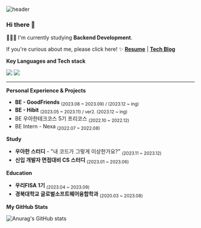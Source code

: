 ![header](https://capsule-render.vercel.app/api?type=waving&color=auto&height=130&section=header&text=Junyong%20Moon&fontSize=60&fontAlign=26)

<!--
![](https://komarev.com/ghpvc/?username=fancy96&color=blue)
-->

### Hi there 👋

👨🏻‍💻 I'm currently studying **Backend Development**.

If you're curious about me, please click here! ✨ [**Resume**](https://bit.ly/476HFXu) | [**Tech Blog**](https://devfancy.github.io/)

**Key Languages and Tech stack**

 <code><img src="https://img.shields.io/badge/Java-007396?style=flat&logo=Java&logoColor=white"/></code>
 <code><img src="https://img.shields.io/badge/Spring-6DB33F?style=flat-square&logo=Spring&logoColor=white"/></code>

---

**Personal Experience & Projects**
- **BE - GoodFriends** <sub>(2023.08 ~ 2023.09) / (2023.12 ~ ing)</sub>
- **BE - Hibit** <sub>(2023.05 ~ 2023.11) / ver2. (2023.12 ~ ing)</sub>
- BE 우아한테크코스 5기 프리코스 <sub>(2022.10 ~ 2022.12)</sub>
- BE Intern - Nexa <sub>(2022.07 ~ 2022.08)</sub>

**Study**
- **우아한 스터디** - "내 코드가 그렇게 이상한가요?" <sub>(2023.11 ~ 2023.12)</sub>
- **신입 개발자 면접대비 CS 스터디** <sub>(2023.01 ~ 2023.06)</sub>

**Education**
- **우리FISA 1기** <sub>(2023.04 ~ 2023.09)</sub>
- **경북대학교 글로벌소프트웨어융합학과** <sub>(2020.03 ~ 2023.08)</sub>

**My GitHub Stats**

![Anurag's GitHub stats](https://github-readme-stats-zeta-henna-95.vercel.app/api?username=devfancy&show_icons=true?username=devfancy&count_private=true)

<!--
**devFancy/devFancy** is a ✨ _special_ ✨ repository because its `README.md` (this file) appears on your GitHub profile.

Here are some ideas to get you started:

- 🔭 I’m currently working on ...
- 🌱 I’m currently learning ...
- 👯 I’m looking to collaborate on ...
- 🤔 I’m looking for help with ...
- 💬 Ask me about ...
- 📫 How to reach me: ...
- 😄 Pronouns: ...
- ⚡ Fun fact: ...
-->
